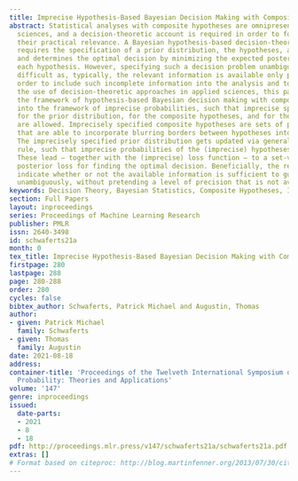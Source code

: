 ```yaml
---
title: Imprecise Hypothesis-Based Bayesian Decision Making with Composite Hypotheses
abstract: Statistical analyses with composite hypotheses are omnipresent in empirical
  sciences, and a decision-theoretic account is required in order to formally consider
  their practical relevance. A Bayesian hypothesis-based decision-theoretic analysis
  requires the specification of a prior distribution, the hypotheses, and a loss function,
  and determines the optimal decision by minimizing the expected posterior loss of
  each hypothesis. However, specifying such a decision problem unambiguously is rather
  difficult as, typically, the relevant information is available only partially. In
  order to include such incomplete information into the analysis and to facilitate
  the use of decision-theoretic approaches in applied sciences, this paper extends
  the framework of hypothesis-based Bayesian decision making with composite hypotheses
  into the framework of imprecise probabilities, such that imprecise specifications
  for the prior distribution, for the composite hypotheses, and for the loss function
  are allowed. Imprecisely specified composite hypotheses are sets of parameter sets
  that are able to incorporate blurring borders between hypotheses into the analysis.
  The imprecisely specified prior distribution gets updated via generalized Bayes
  rule, such that imprecise probabilities of the (imprecise) hypotheses can be calculated.
  These lead – together with the (imprecise) loss function – to a set-valued expected
  posterior loss for finding the optimal decision. Beneficially, the result will also
  indicate whether or not the available information is sufficient to guide the decision
  unambiguously, without pretending a level of precision that is not available.
keywords: Decision Theory, Bayesian Statistics, Composite Hypotheses, Imprecise Probabilities
section: Full Papers
layout: inproceedings
series: Proceedings of Machine Learning Research
publisher: PMLR
issn: 2640-3498
id: schwaferts21a
month: 0
tex_title: Imprecise Hypothesis-Based Bayesian Decision Making with Composite Hypotheses
firstpage: 280
lastpage: 288
page: 280-288
order: 280
cycles: false
bibtex_author: Schwaferts, Patrick Michael and Augustin, Thomas
author:
- given: Patrick Michael
  family: Schwaferts
- given: Thomas
  family: Augustin
date: 2021-08-18
address:
container-title: 'Proceedings of the Twelveth International Symposium on Imprecise
  Probability: Theories and Applications'
volume: '147'
genre: inproceedings
issued:
  date-parts:
  - 2021
  - 8
  - 18
pdf: http://proceedings.mlr.press/v147/schwaferts21a/schwaferts21a.pdf
extras: []
# Format based on citeproc: http://blog.martinfenner.org/2013/07/30/citeproc-yaml-for-bibliographies/
---
```

